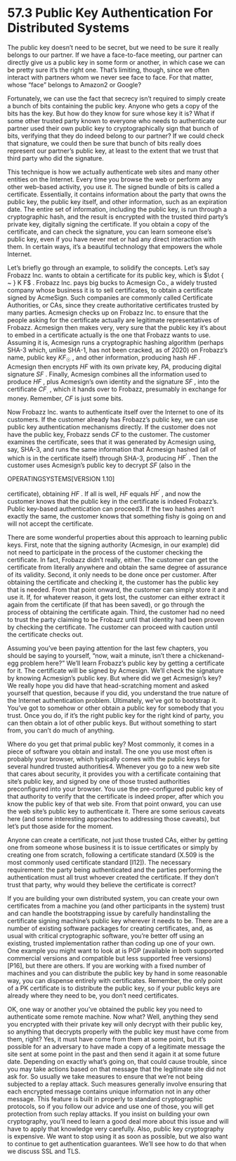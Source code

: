 # 57.3 Public Key Authentication For Distributed Systems  

The public key doesn’t need to be secret, but we need to be sure it really belongs to our partner. If we have a face-to-face meeting, our partner can directly give us a public key in some form or another, in which case we can be pretty sure it’s the right one. That’s limiting, though, since we often interact with partners whom we never see face to face. For that matter, whose “face” belongs to Amazon2 or Google?  

Fortunately, we can use the fact that secrecy isn’t required to simply create a bunch of bits containing the public key. Anyone who gets a copy of the bits has the key. But how do they know for sure whose key it is? What if some other trusted party known to everyone who needs to authenticate our partner used their own public key to cryptographically sign that bunch of bits, verifying that they do indeed belong to our partner? If we could check that signature, we could then be sure that bunch of bits really does represent our partner’s public key, at least to the extent that we trust that third party who did the signature.  

This technique is how we actually authenticate web sites and many other entities on the Internet. Every time you browse the web or perform any other web-based activity, you use it. The signed bundle of bits is called a certificate. Essentially, it contains information about the party that owns the public key, the public key itself, and other information, such as an expiration date. The entire set of information, including the public key, is run through a cryptographic hash, and the result is encrypted with the trusted third party’s private key, digitally signing the certificate. If you obtain a copy of the certificate, and can check the signature, you can learn someone else’s public key, even if you have never met or had any direct interaction with them. In certain ways, it’s a beautiful technology that empowers the whole Internet.  

Let’s briefly go through an example, to solidify the concepts. Let’s say Frobazz Inc. wants to obtain a certificate for its public key, which is $\dot { ~ } K F$ . Frobazz Inc. pays big bucks to Acmesign Co., a widely trusted company whose business it is to sell certificates, to obtain a certificate signed by AcmeSign. Such companies are commonly called Certificate Authorities, or CAs, since they create authoritative certificates trusted by many parties. Acmesign checks up on Frobazz Inc. to ensure that the people asking for the certificate actually are legitimate representatives of Frobazz. Acmesign then makes very, very sure that the public key it’s about to embed in a certificate actually is the one that Frobazz wants to use. Assuming it is, Acmesign runs a cryptographic hashing algorithm (perhaps SHA-3 which, unlike SHA-1, has not been cracked, as of 2020) on Frobazz’s name, public key $K F _ { ☉ }$ , and other information, producing hash $H F$ . Acmesign then encrypts $H F$ with its own private key, $P A ,$ producing digital signature $S F$ . Finally, Acmesign combines all the information used to produce $H F$ , plus Acmesign’s own identity and the signature $S F$ , into the certificate $C F _ { . }$ , which it hands over to Frobazz, presumably in exchange for money. Remember, $C F$ is just some bits.  

Now Frobazz Inc. wants to authenticate itself over the Internet to one of its customers. If the customer already has Frobazz’s public key, we can use public key authentication mechanisms directly. If the customer does not have the public key, Frobazz sends $C F$ to the customer. The customer examines the certificate, sees that it was generated by Acmesign using, say, SHA-3, and runs the same information that Acmesign hashed (all of which is in the certificate itself) through SHA-3, producing $H F ^ { \prime }$ . Then the customer uses Acmesign’s public key to decrypt $S F$ (also in the  

OPERATINGSYSTEMS[VERSION 1.10]  

certificate), obtaining $H F$ . If all is well, $H F$ equals $H F ^ { \prime }$ , and now the customer knows that the public key in the certificate is indeed Frobazz’s. Public key-based authentication can proceed3. If the two hashes aren’t exactly the same, the customer knows that something fishy is going on and will not accept the certificate.  

There are some wonderful properties about this approach to learning public keys. First, note that the signing authority (Acmesign, in our example) did not need to participate in the process of the customer checking the certificate. In fact, Frobazz didn’t really, either. The customer can get the certificate from literally anywhere and obtain the same degree of assurance of its validity. Second, it only needs to be done once per customer. After obtaining the certificate and checking it, the customer has the public key that is needed. From that point onward, the customer can simply store it and use it. If, for whatever reason, it gets lost, the customer can either extract it again from the certificate (if that has been saved), or go through the process of obtaining the certificate again. Third, the customer had no need to trust the party claiming to be Frobazz until that identity had been proven by checking the certificate. The customer can proceed with caution until the certificate checks out.  

Assuming you’ve been paying attention for the last few chapters, you should be saying to yourself, “now, wait a minute, isn’t there a chickenand-egg problem here?” We’ll learn Frobazz’s public key by getting a certificate for it. The certificate will be signed by Acmesign. We’ll check the signature by knowing Acmesign’s public key. But where did we get Acmesign’s key? We really hope you did have that head-scratching moment and asked yourself that question, because if you did, you understand the true nature of the Internet authentication problem. Ultimately, we’ve got to bootstrap it. You’ve got to somehow or other obtain a public key for somebody that you trust. Once you do, if it’s the right public key for the right kind of party, you can then obtain a lot of other public keys. But without something to start from, you can’t do much of anything.  

Where do you get that primal public key? Most commonly, it comes in a piece of software you obtain and install. The one you use most often is probably your browser, which typically comes with the public keys for several hundred trusted authorities4. Whenever you go to a new web site that cares about security, it provides you with a certificate containing that site’s public key, and signed by one of those trusted authorities preconfigured into your browser. You use the pre-configured public key of that authority to verify that the certificate is indeed proper, after which you know the public key of that web site. From that point onward, you can use the web site’s public key to authenticate it. There are some serious caveats here (and some interesting approaches to addressing those caveats), but let’s put those aside for the moment.  

Anyone can create a certificate, not just those trusted CAs, either by getting one from someone whose business it is to issue certificates or simply by creating one from scratch, following a certificate standard (X.509 is the most commonly used certificate standard [I12]). The necessary requirement: the party being authenticated and the parties performing the authentication must all trust whoever created the certificate. If they don’t trust that party, why would they believe the certificate is correct?  

If you are building your own distributed system, you can create your own certificates from a machine you (and other participants in the system) trust and can handle the bootstrapping issue by carefully handinstalling the certificate signing machine’s public key wherever it needs to be. There are a number of existing software packages for creating certificates, and, as usual with critical cryptographic software, you’re better off using an existing, trusted implementation rather than coding up one of your own. One example you might want to look at is PGP (available in both supported commercial versions and compatible but less supported free versions) [P16], but there are others. If you are working with a fixed number of machines and you can distribute the public key by hand in some reasonable way, you can dispense entirely with certificates. Remember, the only point of a PK certificate is to distribute the public key, so if your public keys are already where they need to be, you don’t need certificates.  

OK, one way or another you’ve obtained the public key you need to authenticate some remote machine. Now what? Well, anything they send you encrypted with their private key will only decrypt with their public key, so anything that decrypts properly with the public key must have come from them, right? Yes, it must have come from them at some point, but it’s possible for an adversary to have made a copy of a legitimate message the site sent at some point in the past and then send it again it at some future date. Depending on exactly what’s going on, that could cause trouble, since you may take actions based on that message that the legitimate site did not ask for. So usually we take measures to ensure that we’re not being subjected to a replay attack. Such measures generally involve ensuring that each encrypted message contains unique information not in any other message. This feature is built in properly to standard cryptographic protocols, so if you follow our advice and use one of those, you will get protection from such replay attacks. If you insist on building your own cryptography, you’ll need to learn a good deal more about this issue and will have to apply that knowledge very carefully. Also, public key cryptography is expensive. We want to stop using it as soon as possible, but we also want to continue to get authentication guarantees. We’ll see how to do that when we discuss SSL and TLS.  

